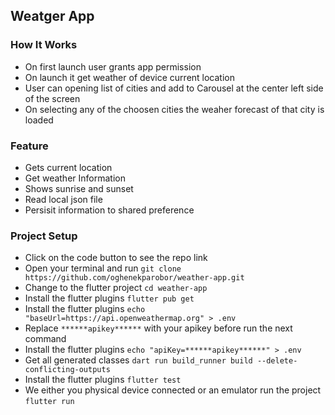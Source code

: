 
## Weatger App


### How It Works
- On first launch user grants app permission
- On launch it get weather of device current location
- User can opening list of cities and add to Carousel at the center left side of the screen
- On selecting any of the choosen cities the weaher forecast of that city is loaded

### Feature
- Gets current location
- Get weather Information
- Shows sunrise and sunset
- Read local json file
- Persisit information to shared preference

### Project Setup
- Click on the code button to see the repo link
- Open your terminal and run ``` git clone  https://github.com/oghenekparobor/weather-app.git ```
- Change to the flutter project ```cd weather-app ```
- Install the flutter plugins ```flutter pub get```
- Install the flutter plugins ```echo "baseUrl=https://api.openweathermap.org" > .env```
- Replace ```******apikey******``` with your apikey before run the next command
- Install the flutter plugins ```echo "apiKey=******apikey******" > .env```
- Get all generated classes ```dart run build_runner build --delete-conflicting-outputs```
- Install the flutter plugins ```flutter test```
- We either you physical device connected or an emulator run the project ```flutter run```
